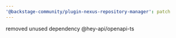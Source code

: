 ```yaml
---
'@backstage-community/plugin-nexus-repository-manager': patch
---
```


removed unused dependency @hey-api/openapi-ts

